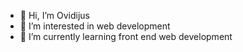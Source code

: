 - 👋 Hi, I’m Ovidijus
- 👀 I’m interested in web development
- 🌱 I’m currently learning front end web development

<!---
Axellu5/Axellu5 is a ✨ special ✨ repository because its `README.md` (this file) appears on your GitHub profile.
You can click the Preview link to take a look at your changes.
--->

